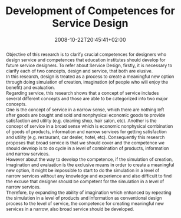 ---
slug: development-of-competences-for-service-design
title: "Development of Competences for Service Design"
layout: single
searchFilter: Publication
searchWeight: 8
publitype: inproceedings
subsection: conference
institution:
    logo: Chiba
    short: 'Chiba U.'
    name: "Chiba University"
    web: "https://www.chiba-u.ac.jp/"
date: 2008-10-22T20:45:41+02:00
citation:
    authors:
        1: ["Ono", "Kenta", "K."]
        2: ["Levy", "Pierre", "P."]
        3: ["Ishizuka", "A.", "A."]
        4: ["Hachima", "S.", "S."]
        5: ["Watanabe", "Makoto.", "M."]
    year: 2008
    title: "Development of Competences for Service Design"
    proceedings: "the Proceedings of International Service Innovation Design Conference 2008 - ISIDC08"
    firstpage: "CD"
    publisher: ["Japanese Society for the Science of Design", "Busan, Korea"]
reference: "Ono, K., Lévy, P., Ishizuka, A., Hachima, S., & Waatanabe, M. (2008). Development of Competences for Service Design. the Proceedings of International Service Innovation Design Conference 2008 - ISIDC08. Busan, Korea."
abstract: "Objective of this research is to clarify crucial competences for designers who design service and competences that education institutes should develop for future service designers.
To refer about Service Design, firstly, it is necessary to clarify each of two concepts, design and service, that both are elusive.<br/>In this research, design is treated as a process to create a meaningful new option through doing simulation of creation, imagination (of people who will enjoy the benefit) and evaluation.<br/>Regarding service, this research shows that a concept of service includes several different concepts and those are able to be categorized into two major concepts.<br/>One is the concept of service in a narrow sense, which there are nothing left after goods are bought and sold and nonphysical economic goods to provide satisfaction and utility (e.g. cleaning shop, hair salon, etc). Another is the concept of service in a broad sense which is economic nonphysical combination of goods of products, information and narrow services for getting satisfaction and utility (e.g. restaurant, car dealer, hotel, etc). Consequently this research proposes that broad service is that we should cover and the competence we should develop is to do cycle in a level of combination of products, information and narrow services.<br/>However about the way to develop the competence, if the simulation of creation, imagination and evaluation is the exclusive means in order to create a meaningful new option, it might be impossible to start to do the simulation in a level of narrow services without any knowledge and experience and also difficult to find the excuse that designer should be competent for the simulation in a level of narrow services.<br/>Therefore, by expanding the ability of imagination which enhanced by repeating the simulation in a level of products and information as conventional design process to the level of service, the competence for creating meaningful new services in a narrow, also broad service should be developed."
link:
    1: ["paper", "paper", "https://1drv.ms/b/s!AnQx_v88q65Qv4RBqvEJkQVrPnMaug?e=oA5Hg4"]
---